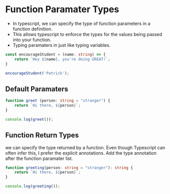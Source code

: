 # Function Paramater Types

- In typescript, we can specify the type of function parameters in a function definition.
- This allows typescript to enforce the types for the values being passed into your function.
- Typing paramaters in just like typing variables.

```ts
const encourageStudent = (name: string) => {
    return `Hey ${name}, you're doing GREAT!`;
}

encourageStudent('Patrick');
```

## Default Paramaters

```ts
function greet (person: string = "stranger") {
    return `Hi there, ${person}`;
}

console.log(greet());
```

## Function Return Types

we can specify the type returned by a function. Even though Typescript can often infer this, I prefer the explicit annotations. Add the type annotation after the function paramater list.

```ts
function greeting(person: string = "stranger"): string {
    return `Hi there, ${person}`;
}

console.log(greeting());
```
